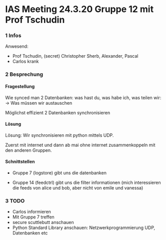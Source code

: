 # IAS Meeting 24.3.20 Gruppe 12 mit Prof Tschudin

### 1 Infos
Anwesend:
- Prof Tschudin, (secret) Christopher Sherb, Alexander, Pascal
- Carlos krank

### 2 Besprechung

#### Fragestellung
Wie synced man 2 Datenbanken: was hast du, was habe ich, was teilen wir: 
-> Was müssen wir austauschen

Möglichst effizient 2 Datenbanken synchronisieren

#### Lösung
Lösung: Wir synchronisieren mit python mittels UDP.

Zuerst mit internet und dann ab mai ohne internet zusammenkoppeln mit den anderen Gruppen.

#### Schnittstellen
- Gruppe 7 (logstore) gibt uns die datenbanken

- Gruppe 14 (feedctrl) gibt uns die filter informationen (mich interessieren die feeds von alice und bob, aber nicht von emile und vanessa)

### 3 TODO 
- Carlos informieren
- Mit Gruppe 7 treffen
- secure scuttlebutt anschauen
- Python Standard Library anschauen: Netzwerkprogrammierung UDP, Datenbanken etc